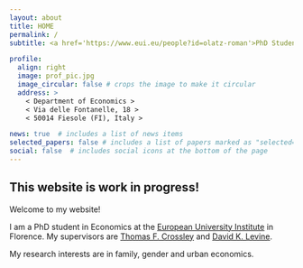 ```yaml
---
layout: about
title: HOME
permalink: /
subtitle: <a href='https://www.eui.eu/people?id=olatz-roman'>PhD Student in Economics <strong>•</strong> <a target="_blank" href="https://www.eui.eu/en/home">European University Institute</a>

profile:
  align: right
  image: prof_pic.jpg
  image_circular: false # crops the image to make it circular
  address: >
    < Department of Economics >
    < Via delle Fontanelle, 18 >
    < 50014 Fiesole (FI), Italy >

news: true  # includes a list of news items
selected_papers: false # includes a list of papers marked as "selected={true}"
social: false  # includes social icons at the bottom of the page
---
```


## This website is work in progress!


Welcome to my website!

I am a PhD student in Economics at the [European University Institute](https://www.eui.eu/en/academic-units/department-of-economics) in Florence. My supervisors are [Thomas F. Crossley](https://sites.google.com/site/tfcrossley/) and [David K. Levine](http://www.dklevine.com/). 

My research interests are in family, gender and urban economics.